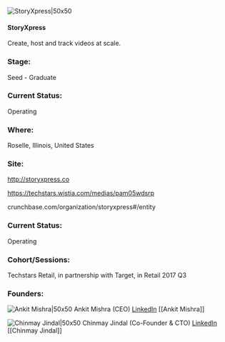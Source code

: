 

![StoryXpress|50x50](https://apimg.techstars.com/connect/images/image_files/5c48193734a60d0335000066/original/Full_logo.png)

#### StoryXpress
Create, host and track videos at scale.

### Stage: 
Seed - Graduate 

### Current Status: 
Operating

### Where:
Roselle, Illinois, United States

### Site:
http://storyxpress.co

https://techstars.wistia.com/medias/pam05wdsrp

crunchbase.com/organization/storyxpress#/entity

### Current Status: 
Operating

### Cohort/Sessions: 
Techstars Retail, in partnership with Target, in Retail 2017 Q3

### Founders: 

![Ankit Mishra|50x50](https://apimg.techstars.com/connect/images/image_files/5c481b0a34a60d0335000067/original/IMG_0943.JPG) Ankit Mishra (CEO) [LinkedIn](https://linkedin.com/in/3ankitmishra) [[Ankit Mishra]]

![Chinmay Jindal|50x50](https://apimg.techstars.com/connect/images/image_files/5990dff8c9aec7440a000172/original/chinmay_shot.png) Chinmay Jindal (Co-Founder & CTO) [LinkedIn](https://linkedin.com/in/chinmay-jindal-0b344771) [[Chinmay Jindal]]


